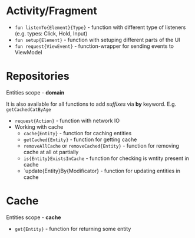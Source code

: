 # Activity/Fragment

* ```fun listenTo{Element}{Type}``` - function with different type of listeners (e.g. types: Click,
  Hold, Input)
* ```fun setup{Element}``` - function with setuping different parts of the UI
* ```fun request{ViewEvent}``` - function-wrapper for sending events to ViewModel

# Repositories

Entities scope - **domain**

It is also available for all functions to add *suffixes* via **by** keyword. E.g. `getCachedCatByAge`

* `request{Action}` - function with network IO
* Working with cache
    * `cache{Entity}` - function for caching entities
    * `getCached{Entity}` - function for getting cache
    * `removeAllCache` or `removeCached{Entity}` - function for removing cache at all ot partially
    * `is{Entity}ExistsInCache` - function for checking is wntity present in cache
    * `update{Entity}By{Modificator} - function for updating entities in cache
 

# Cache

Entities scope - **cache**

* `get{Entity}` - function for returning some entity
